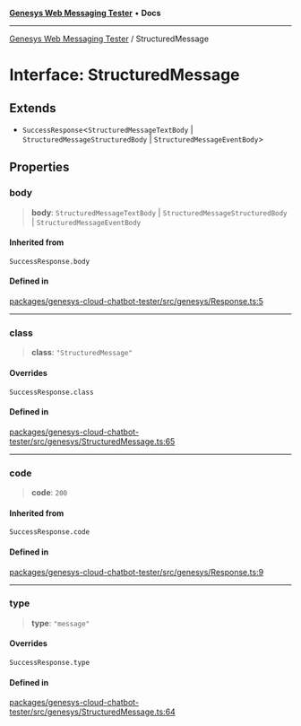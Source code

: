 [**Genesys Web Messaging Tester**](../README.md) • **Docs**

***

[Genesys Web Messaging Tester](../README.md) / StructuredMessage

# Interface: StructuredMessage

## Extends

- `SuccessResponse`\<`StructuredMessageTextBody` \| `StructuredMessageStructuredBody` \| `StructuredMessageEventBody`\>

## Properties

### body

> **body**: `StructuredMessageTextBody` \| `StructuredMessageStructuredBody` \| `StructuredMessageEventBody`

#### Inherited from

`SuccessResponse.body`

#### Defined in

[packages/genesys-cloud-chatbot-tester/src/genesys/Response.ts:5](https://github.com/MakingChatbots/genesys-cloud-chatbot-tester-cli/blob/main/packages/genesys-cloud-chatbot-tester/src/genesys/Response.ts#L5)

***

### class

> **class**: `"StructuredMessage"`

#### Overrides

`SuccessResponse.class`

#### Defined in

[packages/genesys-cloud-chatbot-tester/src/genesys/StructuredMessage.ts:65](https://github.com/MakingChatbots/genesys-cloud-chatbot-tester-cli/blob/main/packages/genesys-cloud-chatbot-tester/src/genesys/StructuredMessage.ts#L65)

***

### code

> **code**: `200`

#### Inherited from

`SuccessResponse.code`

#### Defined in

[packages/genesys-cloud-chatbot-tester/src/genesys/Response.ts:9](https://github.com/MakingChatbots/genesys-cloud-chatbot-tester-cli/blob/main/packages/genesys-cloud-chatbot-tester/src/genesys/Response.ts#L9)

***

### type

> **type**: `"message"`

#### Overrides

`SuccessResponse.type`

#### Defined in

[packages/genesys-cloud-chatbot-tester/src/genesys/StructuredMessage.ts:64](https://github.com/MakingChatbots/genesys-cloud-chatbot-tester-cli/blob/main/packages/genesys-cloud-chatbot-tester/src/genesys/StructuredMessage.ts#L64)
